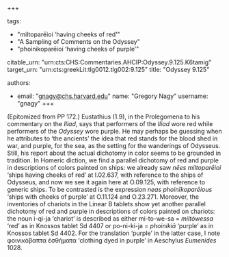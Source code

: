 +++

tags:
- "miltoparēioi ‘having cheeks of red’"
- "A Sampling of Comments on the Odyssey"
- "phoinikoparēioi ‘having cheeks of purple’"

citable_urn: "urn:cts:CHS:Commentaries.AHCIP:Odyssey.9.125.K6tamig"
target_urn: "urn:cts:greekLit:tlg0012.tlg002:9.125"
title: "Odyssey 9.125"

authors:
- email: "gnagy@chs.harvard.edu"
  name: "Gregory Nagy"
  username: "gnagy"
+++

<p>(Epitomized from PP 172.) Eustathius (1.9), in the Prolegomena to his commentary on the <em>Iliad</em>, says that performers of the <em>Iliad</em> wore red while performers of the <em>Odyssey</em> wore purple. He may perhaps be guessing when he attributes to ‘the ancients’ the idea that red stands for the blood shed in war, and purple, for the sea, as the setting for the wanderings of Odysseus. Still, his report about the actual dichotomy in color seems to be grounded in tradition. In Homeric diction, we find a parallel dichotomy of red and purple in descriptions of colors painted on ships: we already saw <em>nēes miltoparēioi</em> ‘ships having cheeks of red’ at I.02.637, with reference to the ships of Odysseus, and now we see it again here at O.09.125, with reference to generic ships. To be contrasted is the expression <em>neas</em> <em>phoinīkoparēious</em> ‘ships with cheeks of purple’ at O.11.124 and O.23.271. Moreover, the inventories of chariots in the Linear B tablets show yet another parallel dichotomy of red and purple in descriptions of colors painted on chariots: the noun i-qi-ja ‘chariot’ is described as either mi-to-we-sa = <em>miltówessa</em> ‘red’ as in Knossos tablet Sd 4407 or po-ni-ki-ja = <em>phoinikiā</em> ‘purple’ as in Knossos tablet Sd 4402. For the translation ‘purple’ in the latter case, I note φοινικόβαπτα ἐσθήματα ‘clothing dyed in purple’ in Aeschylus <em>Eumenides</em> 1028. </p>